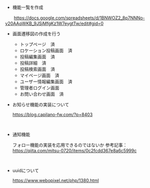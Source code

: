 - 機能一覧を作成

　　https://docs.google.com/spreadsheets/d/1BNWOZ2_8p7NNNo-v20AAqWKB_9JSjMfgKz1W7eygtTw/edit#gid=0

- 画面遷移図の作成を行う
  - トップページ　済
  - ロケーション投稿画面　済
  - 投稿編集画面　済
  - 投稿詳細　済
  - 投稿検索画面　済
  - マイページ画面　済
  - ユーザー情報編集画面　済
  - 管理者ログイン画面
  - お問い合わせ画面　済

- お知らせ機能の実装について

  https://blog.capilano-fw.com/?p=8403
 <br>

- 通知機能

  フォロー機能の実装を応用できるのではないか
  参考記事：　https://qiita.com/mitsu-0720/items/0c2fcdd367e8a6c5999c
 <br>
 
- uuidについて

  https://www.webopixel.net/php/1380.html

